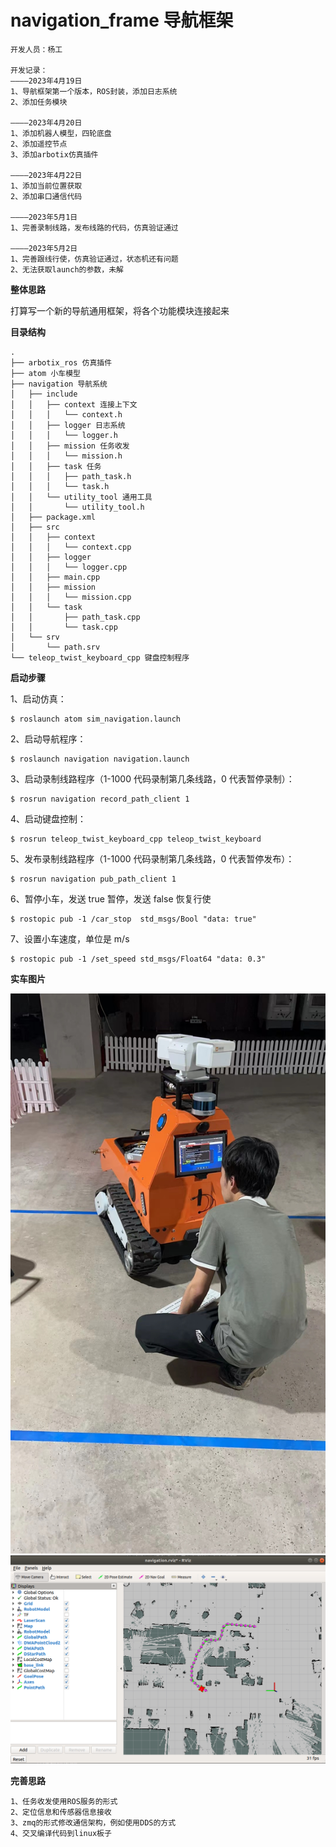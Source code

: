 # navigation_frame 导航框架

```
开发人员：杨工

开发记录：
————2023年4月19日
1、导航框架第一个版本，ROS封装，添加日志系统
2、添加任务模块

————2023年4月20日
1、添加机器人模型，四轮底盘
2、添加遥控节点
3、添加arbotix仿真插件

————2023年4月22日
1、添加当前位置获取
2、添加串口通信代码

————2023年5月1日
1、完善录制线路，发布线路的代码，仿真验证通过

————2023年5月2日
1、完善跟线行使，仿真验证通过，状态机还有问题
2、无法获取launch的参数，未解
```

**整体思路**

打算写一个新的导航通用框架，将各个功能模块连接起来

**目录结构**

```
.
├── arbotix_ros 仿真插件
├── atom 小车模型
├── navigation 导航系统
│   ├── include
│   │   ├── context 连接上下文
│   │   │   └── context.h
│   │   ├── logger 日志系统
│   │   │   └── logger.h
│   │   ├── mission 任务收发
│   │   │   └── mission.h
│   │   ├── task 任务
│   │   │   ├── path_task.h
│   │   │   └── task.h
│   │   └── utility_tool 通用工具
│   │       └── utility_tool.h
│   ├── package.xml
│   ├── src
│   │   ├── context
│   │   │   └── context.cpp
│   │   ├── logger
│   │   │   └── logger.cpp
│   │   ├── main.cpp
│   │   ├── mission
│   │   │   └── mission.cpp
│   │   └── task
│   │       ├── path_task.cpp
│   │       └── task.cpp
│   └── srv
│       └── path.srv
└── teleop_twist_keyboard_cpp 键盘控制程序
```

**启动步骤**

1、启动仿真：

```
$ roslaunch atom sim_navigation.launch
```

2、启动导航程序：

```
$ roslaunch navigation navigation.launch
```

3、启动录制线路程序（1-1000 代码录制第几条线路，0 代表暂停录制）：

```
$ rosrun navigation record_path_client 1
```

4、启动键盘控制：

```
$ rosrun teleop_twist_keyboard_cpp teleop_twist_keyboard
```

5、发布录制线路程序（1-1000 代码录制第几条线路，0 代表暂停发布）：

```
$ rosrun navigation pub_path_client 1
```

6、暂停小车，发送 true 暂停，发送 false 恢复行使

```
$ rostopic pub -1 /car_stop  std_msgs/Bool "data: true"
```

7、设置小车速度，单位是 m/s

```
$ rostopic pub -1 /set_speed std_msgs/Float64 "data: 0.3"
```

**实车图片**

![Image text](https://github.com/haicheng12/navigation_frame/blob/main/img/car_img.jpg)
![Image text](https://github.com/haicheng12/navigation_frame/blob/main/img/car_sim.png)

**完善思路**

```
1、任务收发使用ROS服务的形式
2、定位信息和传感器信息接收
3、zmq的形式修改通信架构，例如使用DDS的方式
4、交叉编译代码到linux板子
```
